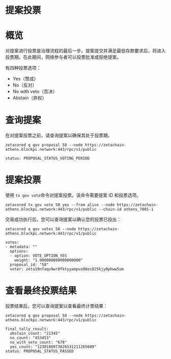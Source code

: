 # 提案投票

# 概览

对提案进行投票是治理流程的最后一步。提案提交并满足最低存款要求后，将进入投票期。在此期间，网络参与者可以投票批准或拒绝提案。

有四种投票选项：

- Yes（赞成）
- No（反对）
- No with veto（否决）
- Abstain（弃权）

# 查询提案

在对提案投票之前，请查询提案以确保其处于投票期。

```shell
zetacored q gov proposal 58 --node https://zetachain-athens.blockpi.network:443/rpc/v1/public
```

```shell
status: PROPOSAL_STATUS_VOTING_PERIOD
```

# 提案投票

使用 `tx gov vote`命令对提案投票。该命令需要提案 ID 和投票选项。

```shell
zetacored tx gov vote 58 yes --from alice --node https://zetachain-athens.blockpi.network:443/rpc/v1/public --chain-id athens_7001-1
```

交易成功执行后，您可以查询提案以确认您的投票已投出：

```shell
zetacored q gov votes 58 --node https://zetachain-athens.blockpi.network:443/rpc/v1/public
```

```shell
votes:
- metadata: ""
  options:
  - option: VOTE_OPTION_YES
    weight: "1.000000000000000000"
  proposal_id: "58"
  voter: zeta19nfaqu9wr0fktyyampva98ec025kjy0phww5um
```

# 查看最终投票结果

投票结束后，您可以查询提案以查看最终计票结果：

```shell
zetacored q gov proposal 58 --node https://zetachain-athens.blockpi.network:443/rpc/v1/public
```

```shell
final_tally_result:
  abstain_count: "21345"
  no_count: "453453"
  no_with_veto_count: "678"
  yes_count: "1230180973026531211265609"
status: PROPOSAL_STATUS_PASSED
```